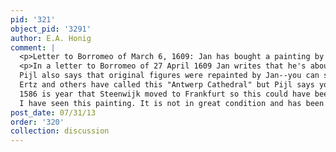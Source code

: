 ```yaml
---
pid: '321'
object_pid: '3291'
author: E.A. Honig
comment: |
  <p>Letter to Borromeo of March 6, 1609: Jan has bought a painting by Steenwyck "io farra in ditto quadret alcun figurini."</p>
  <p>In a letter to Borromeo of 27 April 1609 Jan writes that he's about to send Borromeo a "quadro de perspettiuo" by Steenwijck in which "gli figurini ho fatto al modo mio:  mia moglie et doi figlioli ho fatto al natural" (Crivelli p.147)  We assume that means woman in foreground, his wife Caterina who he married in 1605.  The children would be Jan the Younger and Passchasia.<br />
  Pijl also says that original figures were repainted by Jan--you can still see some that he painted out.(yes, where dogs are now there was a woman)<br />
  Ertz and others have called this "Antwerp Cathedral" but Pijl says you can't say that, you can't identify architecture or decoration.<br />
  1586 is year that Steenwijk moved to Frankfurt so this could have been painted there or in Antwerp.The original painting was done by Hendrick van Steenwyck the Elder in 1586; it is dated at the lower center. Brueghel painted in the figures and sold it to Borromeo in 1609.<br />
  I have seen this painting. It is not in great condition and has been somewhat abraded. Figures in the foregound have been painted out or overpainted; Howarth speculated that these might have been figures by Steenwyck. You can also see a lot of Steenwyck's underdrawing, a very complete perspective system with possibly a pin indentation?</p>
post_date: 07/31/13
order: '320'
collection: discussion
---
```

